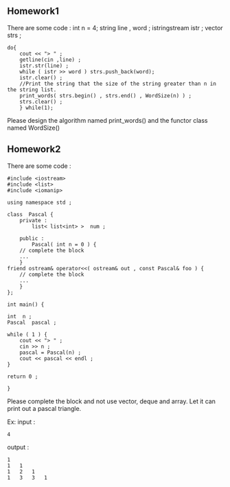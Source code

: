 Homework1
---------
There are some code :
	int n = 4;
	string line , word ;
	istringstream istr ;
	vector<string> strs ;

	do{
		cout << "> " ;
		getline(cin ,line) ;
		istr.str(line) ;
		while ( istr >> word ) strs.push_back(word);
		istr.clear() ;
		//Print the string that the size of the string greater than n in the string list.
		print_words( strs.begin() , strs.end() , WordSize(n) ) ;
		strs.clear() ;
		} while(1);
Please design the algorithm named print_words() and the functor class named WordSize()

Homework2
---------
There are some code :
	
	#include <iostream>
	#include <list>
	#include <iomanip>

	using namespace std ;
	
	class  Pascal {
		private :
			list< list<int> >  num ;

		public :
			Pascal( int n = 0 ) {
		// complete the block
		...
		}
	friend ostream& operator<<( ostream& out , const Pascal& foo ) {
		// complete the block
		...
		}
	};

	int main() {

    int  n ;
    Pascal  pascal ;

    while ( 1 ) {
        cout << "> " ;
        cin >> n ;
        pascal = Pascal(n) ;
        cout << pascal << endl ;
    }

    return 0 ;

	}

Please complete the block and not use vector, deque and array.
Let it can print out a pascal triangle.

Ex:
input :

	4

output :

	1
	1   1
	1   2   1
	1   3   3   1
